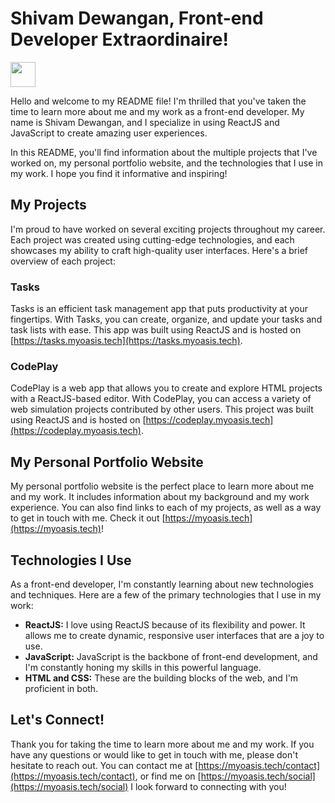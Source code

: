 # Shivam Dewangan, Front-end Developer Extraordinaire!
<img src="https://avatars.githubusercontent.com/u/110464857?v=4" width="40" height="40"/>

Hello and welcome to my README file! I'm thrilled that you've taken the time to learn more about me and my work as a front-end developer. My name is Shivam Dewangan, and I specialize in using ReactJS and JavaScript to create amazing user experiences.

In this README, you'll find information about the multiple projects that I've worked on, my personal portfolio website, and the technologies that I use in my work. I hope you find it informative and inspiring!

## My Projects

I'm proud to have worked on several exciting projects throughout my career. Each project was created using cutting-edge technologies, and each showcases my ability to craft high-quality user interfaces. Here's a brief overview of each project:

### Tasks

Tasks is an efficient task management app that puts productivity at your fingertips. With Tasks, you can create, organize, and update your tasks and task lists with ease. This app was built using ReactJS and is hosted on [https://tasks.myoasis.tech](https://tasks.myoasis.tech).

### CodePlay

CodePlay is a web app that allows you to create and explore HTML projects with a ReactJS-based editor. With CodePlay, you can access a variety of web simulation projects contributed by other users. This project was built using ReactJS and is hosted on [https://codeplay.myoasis.tech](https://codeplay.myoasis.tech).

## My Personal Portfolio Website

My personal portfolio website is the perfect place to learn more about me and my work. It includes information about my background and my work experience. You can also find links to each of my projects, as well as a way to get in touch with me. Check it out [https://myoasis.tech](https://myoasis.tech)!

## Technologies I Use

As a front-end developer, I'm constantly learning about new technologies and techniques. Here are a few of the primary technologies that I use in my work:

* **ReactJS:** I love using ReactJS because of its flexibility and power. It allows me to create dynamic, responsive user interfaces that are a joy to use.
* **JavaScript:** JavaScript is the backbone of front-end development, and I'm constantly honing my skills in this powerful language.
* **HTML and CSS:** These are the building blocks of the web, and I'm proficient in both.

## Let's Connect!

Thank you for taking the time to learn more about me and my work. If you have any questions or would like to get in touch with me, please don't hesitate to reach out. You can contact me at [https://myoasis.tech/contact](https://myoasis.tech/contact), or find me on [https://myoasis.tech/social](https://myoasis.tech/social) I look forward to connecting with you!
